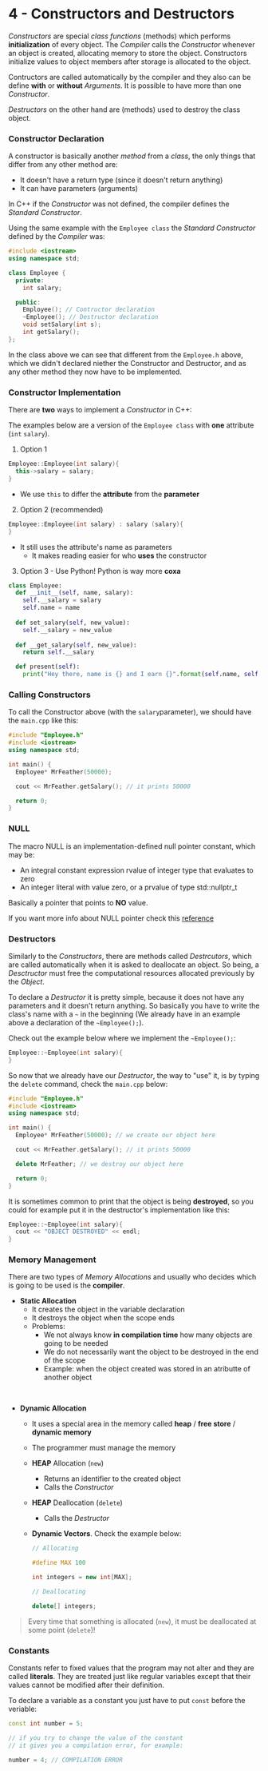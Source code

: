 # 4 - Constructors and Destructors

*Constructors* are special *class functions* (methods) which performs **initialization** of every object. The *Compiler* calls the *Constructor* whenever an object is created, allocating memory to store the object. Constructors initialize values to object members after storage is allocated to the object.

Contructors are called automatically by the compiler and they also can be define **with** or **without** *Arguments*.
It is possible to have more than one *Constructor*.

*Destructors* on the other hand are (methods) used to destroy the class object.

### Constructor Declaration

A constructor is basically another *method* from a *class*, the only things that differ from any other method are:

* It doesn't have a return type (since it doesn't return anything)
* It can have parameters (arguments)

In C++ if the *Constructor* was not defined, the compiler defines the *Standard Constructor*.

Using the same example with the `Employee class` the *Standard Constructor* defined by the *Compiler* was:

```c++
#include <iostream>
using namespace std;

class Employee {
  private:
    int salary;

  public:
    Employee(); // Contructor declaration
    ~Employee(); // Destructor declaration
    void setSalary(int s);
    int getSalary();
};
```

In the class above we can see that different from the `Employee.h` above, which we didn't declared niether the Constructor and Destructor, and as any other method they now have to be implemented.

### Constructor Implementation

There are **two** ways to implement a *Constructor* in C++:

The examples below are a version of the `Employee class` with **one** attribute (`int` `salary`).

1. Option 1

```c++
Employee::Employee(int salary){
  this->salary = salary;
}
```

* We use `this` to differ the **attribute** from the **parameter**

2. Option 2 (recommended)

```c++
Employee::Employee(int salary) : salary (salary){
}
```
* It still uses the attribute's name as parameters
  * It makes reading easier for who **uses** the constructor

3. Option 3 - Use Python! Python is way more **coxa**


```python
class Employee:
  def __init__(self, name, salary):
    self.__salary = salary
    self.name = name
    
  def set_salary(self, new_value):
    self.__salary = new_value
  
  def __get_salary(self, new_value):
    return self.__salary

  def present(self):
    print("Hey there, name is {} and I earn {}".format(self.name, self.__salary))
```


### Calling Constructors

To call the Constructor above (with the `salary`parameter), we should have the `main.cpp` like this:

```c++
#include "Employee.h"
#include <iostream>
using namespace std;

int main() {
  Employee* MrFeather(50000);

  cout << MrFeather.getSalary(); // it prints 50000

  return 0;
}
```

### NULL

The macro NULL is an implementation-defined null pointer constant, which may be:

* An integral constant expression rvalue of integer type that evaluates to zero
* An integer literal with value zero, or a prvalue of type std::nullptr_t

Basically a pointer that points to **NO** value.

If you want more info about NULL pointer check this <a href="https://en.cppreference.com/w/cpp/types/NULL">reference</a>

### Destructors

Similarly to the *Constructors*, there are methods called *Destrcutors*, which are called automatically when it is asked to deallocate an object. So being, a *Desctructor* must free the computational resources allocated previously by the *Object*.

To declare a *Destructor* it is pretty simple, because it does not have any parameters and it doesn't return anything. So basically you have to write the class's name with a `~` in the beginning (We already have in an example above a declaration of the `~Employee();`). 

Check out the example below where we implement the `~Employee();`:



```c++
Employee::~Employee(int salary){
}
```
So now that we already have our *Destructor*, the way to "use" it, is by typing the `delete` command, check the `main.cpp` below:

```c++
#include "Employee.h"
#include <iostream>
using namespace std;

int main() {
  Employee* MrFeather(50000); // we create our object here

  cout << MrFeather.getSalary(); // it prints 50000

  delete MrFeather; // we destroy our object here

  return 0;
}
```

It is sometimes common to print that the object is being **destroyed**, so you could for example put it in the destructor's implementation like this:

```c++
Employee::~Employee(int salary){
  cout << "OBJECT DESTROYED" << endl;
}
```

### Memory Management

There are two types of *Memory Allocations* and usually who decides which is going to be used is the **compiler**.

* **Static Allocation**
  * It creates the object in the variable declaration
  * It destroys the object when the scope ends
  * Problems:
    * We not always know **in compilation time** how many objects are going to be needed
    * We do not necessarily want the object to be destroyed in the end of the scope
    * Example: when the object created was stored in an atributte of another object

<br/>

* **Dynamic Allocation**
  * It uses a special area in the memory called **heap** / **free store** / **dynamic memory**
  * The programmer must manage the memory
  * **HEAP** Allocation (`new`)
    * Returns an identifier to the created object
    * Calls the *Constructor*
  * **HEAP** Deallocation (`delete`)
    * Calls the *Destructor*
  * **Dynamic Vectors**. Check the example below:

    ```c++
    // Allocating
    
    #define MAX 100
    
    int integers = new int[MAX];
    ```
    ```c++
    // Deallocating
    
    delete[] integers;
    ```
  
> Every time that something is allocated (`new`), it must be deallocated at some point (`delete`)!

### Constants

Constants refer to fixed values that the program may not alter and they are called **literals**. They are treated just like regular variables except that their values cannot be modified after their definition.

To declare a variable as a constant you just have to put `const` before the veriable:

```c++
const int number = 5;

// if you try to change the value of the constant 
// it gives you a compilation error, for example:

number = 4; // COMPILATION ERROR
```